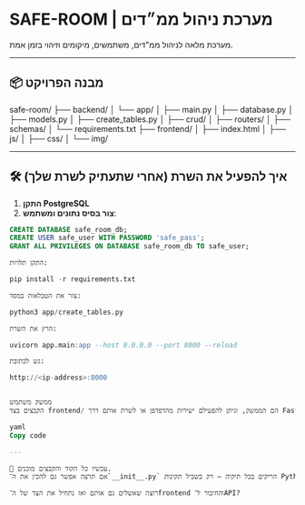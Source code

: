 # SAFE-ROOM | מערכת ניהול ממ״דים

מערכת מלאה לניהול ממ"דים, משתמשים, מיקומים וזיהוי בזמן אמת.

---

## 📦 מבנה הפרויקט

safe-room/
├── backend/
│ └── app/
│ ├── main.py
│ ├── database.py
│ ├── models.py
│ ├── create_tables.py
│ ├── crud/
│ ├── routers/
│ ├── schemas/
│ └── requirements.txt
├── frontend/
│ ├── index.html
│ ├── js/
│ ├── css/
│ └── img/


---

## 🛠 איך להפעיל את השרת (אחרי שתעתיק לשרת שלך)

1. **התקן PostgreSQL**
2. **צור בסיס נתונים ומשתמש**:
```sql
CREATE DATABASE safe_room_db;
CREATE USER safe_user WITH PASSWORD 'safe_pass';
GRANT ALL PRIVILEGES ON DATABASE safe_room_db TO safe_user;

התקן תלויות:

pip install -r requirements.txt

צור את הטבלאות במסד:

python3 app/create_tables.py

הרץ את השרת:

uvicorn app.main:app --host 0.0.0.0 --port 8000 --reload

גש לכתובת:

http://<ip-address>:8000


ממשק משתמש
הקבצים בצד frontend/ הם הממשק, וניתן להפעילם ישירות מהדפדפן או לשרת אותם דרך FastAPI בהמשך.

yaml
Copy code

---

📌 עכשיו כל הקוד והקבצים מוכנים.
אם תרצה אפשר גם להכין את ה־`__init__.py` הריקים בכל תיקיה — רק בשביל תקינות Python מלאה.

רוצה שאשלים גם אותם ואז נתחיל את הצד של ה־frontend והחיבור ל־API?